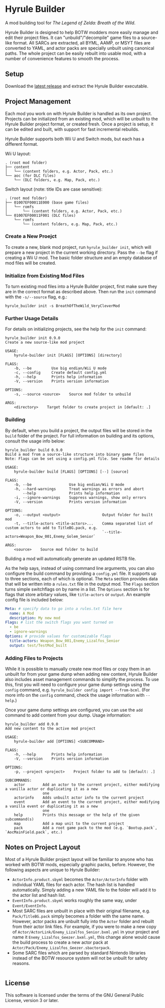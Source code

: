# Hyrule Builder

A mod building tool for _The Legend of Zelda: Breath of the Wild_.

Hyrule Builder is designed to help BOTW modders more easily manage and edit their project files. It
can "unbuild"/"decompile" game files to a source-like format. All SARCs are extracted, all BYML,
AAMP, or MSYT files are converted to YAML, and actor packs are specially unbuilt using canonical
paths. The whole project can be easily rebuilt into usable mod, with a number of convenience
features to smooth the process.

## Setup

Download the [latest release](https://github.com/NiceneNerd/Hyrule-Builder/releases/latest) and
extract the Hyrule Builder executable.

## Project Management

Each mod you work on with Hyrule Builder is handled as its own project. Projects can be initialized
from an existing mod, which will be unbuilt to the Hyrule Builder project format, or created fresh.
Once a project is setup, it can be edited and built, with support for fast incremental rebuilds.

Hyrule Builder supports both Wii U and Switch mods, but each has a different format.

Wii U layout:

```none
. (root mod folder)
├── content
│   └── (content folders, e.g. Actor, Pack, etc.)
└── aoc (for DLC files)
    └── (DLC folders, e.g. Map, Pack, etc.)
```

Switch layout (note: title IDs are case sensitive):

```none
. (root mod folder)
├── 01007EF00011E000 (base game files)
│   └── romfs
│       └── (content folders, e.g. Actor, Pack, etc.)
└── 01007EF00011F001 (DLC files)
    └── romfs
        └── (content folders, e.g. Map, Pack, etc.)
```

### Create a New Proejct

To create a new, blank mod project, run `hyrule_builder init`, which will prepare a new project in
the current working directory. Pass the `--be` flag if creating a Wii U mod. The basic folder 
structure and an empty database of mod files will be created.

### Initialize from Existing Mod Files

To turn existing mod files into a Hyrule Builder project, first make sure they are in the correct
format as described above. Then run the `init` command with the `-s/--source` flag, e.g.:

`hyrule_builder init -s BreathOfTheWild_VeryCleverMod`

### Further Usage Details

For details on initializing projects, see the help for the `init` command:

```none
hyrule_builder init 0.9.0
Create a new source-like mod project

USAGE:
    hyrule-builder init [FLAGS] [OPTIONS] [directory]

FLAGS:
    -b, --be         Use big endian/Wii U mode
    -c, --config     Create default config.yml
    -h, --help       Prints help information
    -V, --version    Prints version information

OPTIONS:
    -s, --source <source>    Source mod folder to unbuild

ARGS:
    <directory>    Target folder to create project in [default: .]
```

### Building

By default, when you build a project, the output files will be stored in the `build` folder of the
project. For full information on building and its options, consult the usage info below:

```none
hyrule_builder build 0.9.0
Build a mod from a source-like structure into binary game files 
Note: Flags can be set using a config.yml file. See readme for details

USAGE:
    hyrule-builder build [FLAGS] [OPTIONS] [--] [source]

FLAGS:
    -b, --be                 Use big endian/Wii U mode
    -h, --hard-warnings      Treat warnings as errors and abort
        --help               Prints help information
    -i, --ignore-warnings    Suppress warnings, show only errors
    -V, --version            Prints version information

OPTIONS:
    -o, --output <output>                   Output folder for built mod
    -t, --title-actors <title-actors>...    Comma separated list of custom actors to add to TitleBG.pack, e.g.
                                            `--title-actors=Weapon_Bow_001,Enemy_Golem_Senior`

ARGS:
    <source>    Source mod folder to build
```

Building a mod will automatically generate an updated RSTB file.

As the help says, instead of using command line arguments, you can also configure the build command
by providing a `config.yml` file. It supports up to three sections, each of which is optional. The
`Meta` section provides data that will be written into a `rules.txt` file in the output mod. The
`Flags` section turns simple switchflags on by name in a list. The `Options` section is for flags
that store arbitary values, like `title-actors` or `output`. An example config file is included
below:

```yaml
Meta: # specify data to go into a rules.txt file here
  name: A Mod
  description: My new mod
Flags: # list the switch flags you want turned on
  - be
  - ignore-warnings
Options: # provide values for customizable flags
  title-actors: Weapon_Bow_001,Enemy_Lizalfos_Senior
  output: test/TestMod_built
```

### Adding Files to Projects

While it is possible to manually create new mod files or copy them in an unbuilt for from your game
dump when adding new content, Hyrule Builder also includes asset management commands to simplify
the process. To use this, first you will need to configure your game dump settings using the
`config` command, e.g. `hyrule_builder config import --from-bcml`. (For more info on the `config`
command, check the usage information with `--help`.)

Once your game dump settings are configured, you can use the `add` command to add content from your
dump. Usage information:

```none
hyrule_builder add 0.9.0
Add new content to the active mod project

USAGE:
    hyrule-builder add [OPTIONS] <SUBCOMMAND>

FLAGS:
    -h, --help       Prints help information
    -V, --version    Prints version information

OPTIONS:
    -p, --project <project>    Project folder to add to [default: .]

SUBCOMMANDS:
    actor        Add an actor to the current project, either modifying a vanilla actor or duplicating it as a new
                 one
    actorinfo    Adds unbuilt actor info to the current project
    event        Add an event to the current project, either modifying a vanilla event or duplicating it as a new
                 one
    help         Prints this message or the help of the given subcommand(s)
    map          Add a map unit to the current project
    pack         Add a root game pack to the mod (e.g. `Bootup.pack`, `AocMainField.pack`, etc.)
```

## Notes on Project Layout

Most of a Hyrule Builder project layout will be familiar to anyone who has worked with BOTW mods,
especially graphic packs, before. However, the following aspects are unique to Hyrule Builder:

- `ActorInfo.product.sbyml` becomes the `Actor/ActorInfo` folder with individual YAML files for
  each actor. The hash list is handled automatically. Simply adding a new YAML file to the folder
  will add it to the actor list and hash list.
- `EventInfo.product.sbyml` works roughly the same way, under `Event/EventInfo`.
- Most SARC files are unbuilt in place with their original filename, e.g. `Pack/TitleBG.pack`
  simply becomes a folder with the same name. However, actor packs are unbuilt fully into the 
  `Actor` folder and rebuilt from their actor link files. For example, if you were to make a new
  copy of `Actor/ActorLink/Enemy_Lizalfos_Senior.bxml.yml` in your project and name it
  `Enemy_Lizalfos_Geezer.bxml.yml`, this change alone would cause the build process to create a new
  actor pack at `Actor/Pack/Enemy_Lizalfos_Geezer.sbactorpack`.
- Some SARC files which are parsed by standard Nintendo libraries instead of the BOTW resource
  system will not be unbuilt for safety reasons.
  ```

## License

This software is licensed under the terms of the GNU General Public License, version 3 or later.
